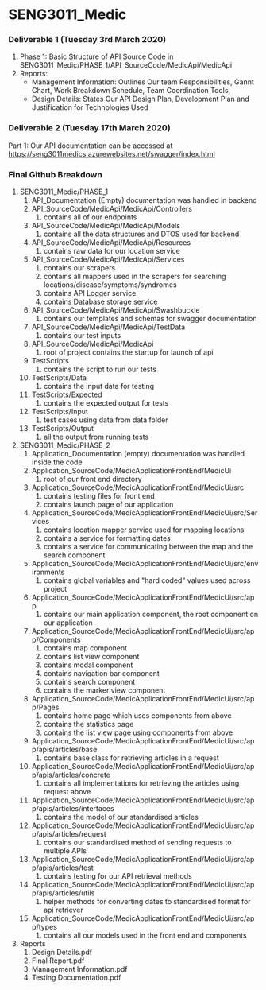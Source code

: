 # SENG3011_Medic

### Deliverable 1 (Tuesday 3rd March 2020)

1. Phase 1: Basic Structure of API Source Code in SENG3011_Medic/PHASE_1/API_SourceCode/MedicApi/MedicApi
2. Reports: 
     -  Management Information: Outlines Our team Responsibilities, Gannt Chart, Work Breakdown Schedule, Team Coordination   Tools,
     -  Design Details: States Our API Design Plan, Development Plan and Justification for Technologies Used

### Deliverable 2 (Tuesday 17th March 2020)

Part 1: Our API documentation can be accessed at https://seng3011medics.azurewebsites.net/swagger/index.html

### Final Github Breakdown
 1. SENG3011_Medic/PHASE_1
     1. API_Documentation (Empty) documentation was handled in backend
     2. API_SourceCode/MedicApi/MedicApi/Controllers
          1. contains all of our endpoints
     3. API_SourceCode/MedicApi/MedicApi/Models
          1. contains all the data structures and DTOS used for backend
     4. API_SourceCode/MedicApi/MedicApi/Resources
          1. contains raw data for our location service
     5. API_SourceCode/MedicApi/MedicApi/Services
          1. contains our scrapers
          2. contains all mappers used in the scrapers for searching locations/disease/symptoms/syndromes
          3. contains API Logger service
          4. contains Database storage service
     6. API_SourceCode/MedicApi/MedicApi/Swashbuckle
          1. contains our templates and schemas for swagger documentation
     7. API_SourceCode/MedicApi/MedicApi/TestData
          1. contains our test inputs
     8. API_SourceCode/MedicApi/MedicApi
          1. root of project contains the startup for launch of api
     9. TestScripts
          1. contains the script to run our tests
     10. TestScripts/Data
          1. contains the input data for testing
     11. TestScripts/Expected
          1. contains the expected output for tests
     12. TestScripts/Input
          1. test cases using data from data folder
     13. TestScripts/Output
          1. all the output from running tests
2. SENG3011_Medic/PHASE_2
     1. Application_Documentation (empty) documentation was handled inside the code
     2. Application_SourceCode/MedicApplicationFrontEnd/MedicUi
          1. root of our front end directory 
     3. Application_SourceCode/MedicApplicationFrontEnd/MedicUi/src
          1. contains testing files for front end
          2. contains launch page of our application
     4. Application_SourceCode/MedicApplicationFrontEnd/MedicUi/src/Services
          1. contains location mapper service used for mapping locations
          2. contains a service for formatting dates
          3. contains a service for communicating between the map and the search component
     5. Application_SourceCode/MedicApplicationFrontEnd/MedicUi/src/environments
          1. contains global variables and "hard coded" values used across project
     6. Application_SourceCode/MedicApplicationFrontEnd/MedicUi/src/app
          1. contains our main application component, the root component on our application
     7. Application_SourceCode/MedicApplicationFrontEnd/MedicUi/src/app/Components
          1. contains map component
          2. contains list view component
          3. contains modal component
          4. contains navigation bar component
          5. contains search component
          6. contains the marker view component
     8. Application_SourceCode/MedicApplicationFrontEnd/MedicUi/src/app/Pages
          1. contains home page which uses components from above
          2. contains the statistics page 
          3. contains the list view page using components from above
     9. Application_SourceCode/MedicApplicationFrontEnd/MedicUi/src/app/apis/articles/base
          1. contains base class for retrieving articles in a request
     10. Application_SourceCode/MedicApplicationFrontEnd/MedicUi/src/app/apis/articles/concrete
          1. contains all implementations for retrieving the articles using request above
     11. Application_SourceCode/MedicApplicationFrontEnd/MedicUi/src/app/apis/articles/interfaces
          1. contains the model of our standardised articles
     12. Application_SourceCode/MedicApplicationFrontEnd/MedicUi/src/app/apis/articles/request
          1. contains our standardised method of sending requests to multiple APIs
     13. Application_SourceCode/MedicApplicationFrontEnd/MedicUi/src/app/apis/articles/test
          1. contains testing for our API retrieval methods
     14. Application_SourceCode/MedicApplicationFrontEnd/MedicUi/src/app/apis/articles/utils
          1. helper methods for converting dates to standardised format for api retriever
     15. Application_SourceCode/MedicApplicationFrontEnd/MedicUi/src/app/types
          1. contains all our models used in the front end and components
3. Reports
     1. Design Details.pdf
     2. Final Report.pdf
     3. Management Information.pdf
     4. Testing Documentation.pdf
          
